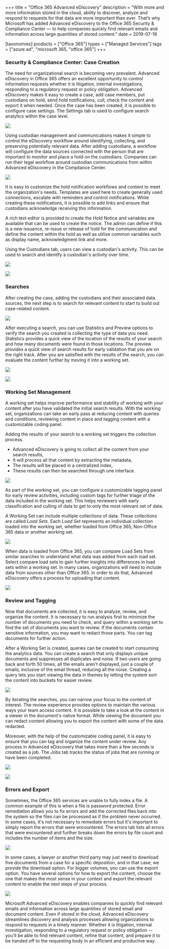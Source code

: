 +++
title = "Office 365 Advanced eDiscovery"
description = "With more and more information stored in the cloud, ability to discover, analyze and respond to requests for that data are more important than ever. That’s why Microsoft has added Advanced eDiscovery to the Office 365 Security &amp; Compliance Center — to help companies quickly find relevant emails and information across large quantities of stored content."
date = 2019-07-18

[taxonomies]
products = ["Office 365"]
types = ["Managed Services"]
tags = ["azure ad", "microsoft 365, "office 365"]
+++

### Security & Compliance Center: Case Creation

The need for organizational search is becoming very prevalent. Advanced
eDiscovery in Office 365 offers an excellent opportunity to control
information requests whether it is litigation, internal investigations,
responding to a regulatory request or policy obligation. Advanced
eDiscovery makes it easy to create a case, add case members, put
custodians on hold, send hold notifications, cull, check the content and
export it when needed. Once the case has been created, it is possible to
configure case settings. The Settings tab is used to configure search
analytics within the case level.

![](https://o365hq.com/images/463.png)

Using custodian management and communications makes it simple to control
the eDiscovery workflow around identifying, collecting, and preserving
potentially relevant data. After adding custodians, a workflow will
configure the data sources connected with the person that are important
to monitor and place a hold on the custodians. Companies can run their
legal workflow around custodian communications from within Advanced
eDiscovery in the Compliance Center.

![](https://o365hq.com/images/468.png)

It is easy to customize the hold notification workflows and content to
meet the organization's needs. Templates are used here to create
generally used connections, escalate with reminders and control
notifications. While creating these notifications, it is possible to add
links and ensure that custodians acknowledge receiving this information.

A rich text editor is provided to create the Hold Notice and variables
are available that can be used to create the notice. The admin can
define if this is a new issuance, re-issue or release of hold for the
communication and define the content within the hold as well as utilize
common variables such as display name, acknowledgment link and more.

Using the Custodians tab, users can view a custodian's activity. This
can be used to search and identify a custodian's activity over time.

![](https://o365hq.com/images/466.png)

![](https://o365hq.com/images/465.png)

### Searches

After creating the case, adding the custodians and their associated data
sources, the next step is to search for relevant content to start to
build out case-related content.

![](https://o365hq.com/images/471.png)

After executing a search, you can use Statistics and Preview options to
verify the search you created is collecting the type of data you need.
Statistics provides a quick view of the location of the results of your
search and how many documents were found in those locations. The preview
provides a quick view of search results for early validation that you
are on the right track. After you are satisfied with the results of the
search, you can evaluate the content further by moving it into a working
set.

![](https://o365hq.com/images/467.png)

![](https://o365hq.com/images/464.png)

### Working Set Management

A working set helps improve performance and stability of working with
your content after you have validated the initial search results. With
the working set, organizations can take an early pass at reducing
content with queries and conditions, reviewing content in place and
tagging content with a customizable coding panel.

Adding the results of your search to a working set triggers the
collection process.

-   Advanced eDiscovery is going to collect all the content from your
    search results,
-   It will process all that content by extracting the metadata,
-   The results will be placed in a centralized index,
-   These results can then be searched through one interface.

![](https://o365hq.com/images/470.png)

As part of the working set, you can configure a customizable tagging
panel for early review activities, including custom tags for further
triage of the data included in the working set. This helps reviewers
with early classification and culling of data to get to only the most
relevant set of data.

A Working Set can include multiple collections of data. These
collections are called *Load Sets*. Each *Load Set* represents an
individual collection loaded into the working set, whether loaded from
Office 365, Non-Office 365 data or another working set.

![](https://o365hq.com/images/469.png)

When data is loaded from Office 365, you can compare Load Sets from
similar searches to understand what data was added from each load set.
Select compare load sets to gain further insights into differences in
load sets within a working set. In many cases, organizations will need
to include data from sources other than Office 365. In order to do that,
Advanced eDiscovery offers a process for uploading that content.

![](https://o365hq.com/images/472.png)

### Review and Tagging

Now that documents are collected, it is easy to analyze, review, and
organize the content. It is necessary to run analysis first to minimize
the number of documents you need to check, and query within a working
set to find the set of documents you want to review. If the documents
contain sensitive information, you may want to redact those parts. You
can tag documents for further action.

After a Working Set is created, queries can be created to start
consuming the analytics data. You can create a search that only displays
unique documents and suppresses all duplicates and noise. If two users
are going back and forth 50 times, all the emails aren't displayed, just
a couple of emails, inclusive of the email thread, reducing all the
noise. Creating a query lets you start viewing the data in themes by
letting the system sort the content into buckets for easier review.

![](https://o365hq.com/images/473.png)

By iterating the searches, you can narrow your focus to the content of
interest. The review experience provides options to maintain the various
ways your team access content. It is possible to take a look at the
content in a viewer in the document's native format. While viewing the
document you can redact content allowing you to export the content with
some of the data redacted.

Moreover, with the help of the customizable coding panel, it is easy to
ensure that you can tag and organize the content under review. Any
process in Advanced eDiscovery that takes more than a few seconds is
created as a job. The Jobs tab tracks the status of jobs that are
running or have been completed.

![](https://o365hq.com/images/474.png)

![](https://o365hq.com/images/475.png)

### Errors and Export

Sometimes, the Office 365 services are unable to fully index a file. A
common example of this is when a file is password protected. Error
remediation allows you to fix errors and add the corrected files back
into the system so the files can be processed as if the problem never
occurred. In some cases, it's not necessary to remediate errors but it's
important to simply report the errors that were encountered. The errors
tab lists all errors that were encountered and further breaks down the
errors by file count and includes the number of items and the size.

![](https://o365hq.com/images/476.png)

In some cases, a lawyer or another third party may just need to download
five documents from a case for a specific deposition, and in that case,
we provide the download option. For bigger volumes, you can use the
export option. You have several options for how to export the content,
choose the one that makes the most sense in your context and export the
relevant content to enable the next steps of your process.

![](https://o365hq.com/images/477.png)

Microsoft Advanced eDiscovery enables companies to quickly find relevant
emails and information across large quantities of stored email and
document content. Even if stored in the cloud, Advanced eDiscovery
streamlines discovery and analysis processes allowing organizations to
respond to requests in a timely manner. Whether it is litigation,
internal investigation, responding to a regulatory request or policy
obligation -- you'll be able to find relevant content, refine that
content, and prepare it to be handed off to the requesting body in an
efficient and productive way.
